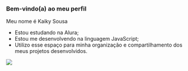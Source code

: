 ### Bem-vindo(a) ao meu perfil

Meu nome é Kaiky Sousa

- Estou estudando na Alura;
- Estou me desenvolvendo na linguagem JavaScript;
- Utilizo esse espaço para minha organização e compartilhamento dos meus projetos desenvolvidos.

![](https://itunes.apple.com/app/apple-store/id917932200?pt=39040802&ct=Media1GIFV2&mt=8)
